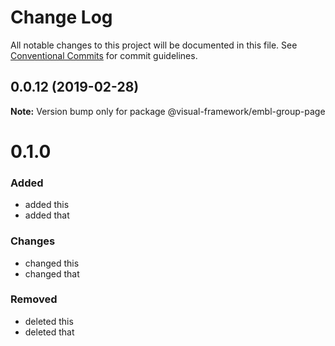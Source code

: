 # Change Log

All notable changes to this project will be documented in this file.
See [Conventional Commits](https://conventionalcommits.org) for commit guidelines.

## 0.0.12 (2019-02-28)

**Note:** Version bump only for package @visual-framework/embl-group-page





# 0.1.0

### Added
- added this
- added that

### Changes

- changed this
- changed that

### Removed

- deleted this
- deleted that
